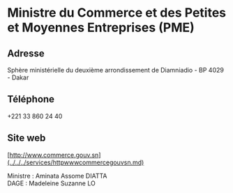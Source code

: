 # Ministre du Commerce et des Petites et Moyennes Entreprises (PME)

**Adresse**
-----------

Sphère ministérielle du deuxième arrondissement de Diamniadio - BP 4029 - Dakar

**Téléphone**
-------------

+221 33 860 24 40

**Site web**
------------

[http://www.commerce.gouv.sn](../../../services/httpwwwcommercegouvsn.md)

Ministre : Aminata Assome DIATTA  
DAGE : Madeleine Suzanne LO